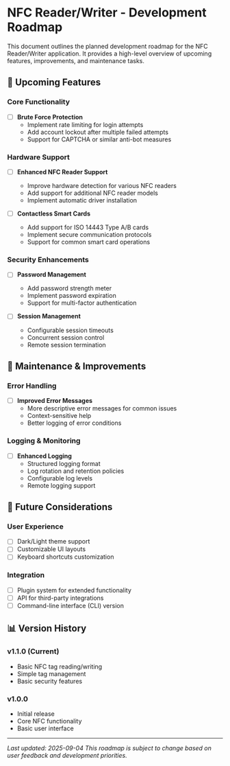 # NFC Reader/Writer - Development Roadmap

This document outlines the planned development roadmap for the NFC Reader/Writer application. It provides a high-level overview of upcoming features, improvements, and maintenance tasks.

## 🚀 Upcoming Features

### Core Functionality
- [ ] **Brute Force Protection**
  - Implement rate limiting for login attempts
  - Add account lockout after multiple failed attempts
  - Support for CAPTCHA or similar anti-bot measures

### Hardware Support
- [ ] **Enhanced NFC Reader Support**
  - Improve hardware detection for various NFC readers
  - Add support for additional NFC reader models
  - Implement automatic driver installation

- [ ] **Contactless Smart Cards**
  - Add support for ISO 14443 Type A/B cards
  - Implement secure communication protocols
  - Support for common smart card operations

### Security Enhancements
- [ ] **Password Management**
  - Add password strength meter
  - Implement password expiration
  - Support for multi-factor authentication

- [ ] **Session Management**
  - Configurable session timeouts
  - Concurrent session control
  - Remote session termination

## 🔧 Maintenance & Improvements

### Error Handling
- [ ] **Improved Error Messages**
  - More descriptive error messages for common issues
  - Context-sensitive help
  - Better logging of error conditions

### Logging & Monitoring
- [ ] **Enhanced Logging**
  - Structured logging format
  - Log rotation and retention policies
  - Configurable log levels
  - Remote logging support

## 📅 Future Considerations

### User Experience
- [ ] Dark/Light theme support
- [ ] Customizable UI layouts
- [ ] Keyboard shortcuts customization

### Integration
- [ ] Plugin system for extended functionality
- [ ] API for third-party integrations
- [ ] Command-line interface (CLI) version

## 📊 Version History

### v1.1.0 (Current)
- Basic NFC tag reading/writing
- Simple tag management
- Basic security features

### v1.0.0
- Initial release
- Core NFC functionality
- Basic user interface

---
*Last updated: 2025-09-04*
*This roadmap is subject to change based on user feedback and development priorities.*
